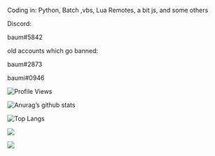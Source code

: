 Coding in: Python, Batch ,vbs, Lua Remotes, a bit js, and some others

Discord: 

baum#5842

old accounts which go banned: 

baum#2873

baumi#0946

<p> <img src="https://komarev.com/ghpvc/?username=baum1810" alt="Profile Views" /> </p>  


![Anurag’s github stats](https://github-readme-stats.vercel.app/api?username=baum1810)

![Top Langs](https://github-readme-stats.vercel.app/api/top-langs/?username=baum1810&layout=compact)

![](https://img.shields.io/badge/Python-3776AB?style=for-the-badge&logo=python&logoColor=yellow)

![](https://img.shields.io/github/followers/baum1810.svg?style=social&label=Follow&maxAge=2592000)



